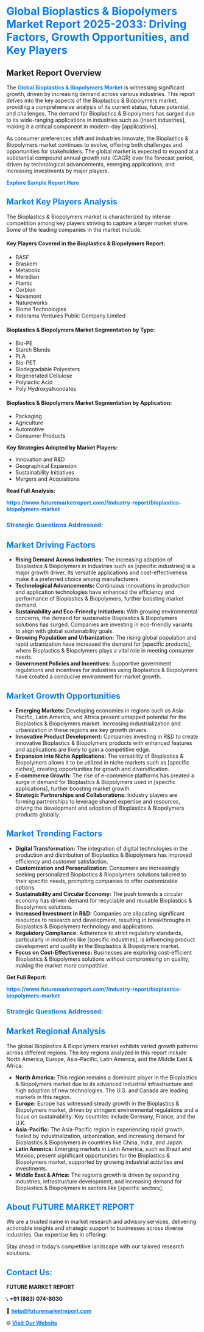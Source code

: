 <h1 style="color: #007BFF;">Global Bioplastics & Biopolymers Market Report 2025-2033: Driving Factors, Growth Opportunities, and Key Players</h1>

<section id="overview">
<h2>Market Report Overview</h2>
<p>The <a href="https://www.futuremarketreport.com//industry-report/bioplastics-biopolymers-market" style="color: #007BFF; text-decoration: none;"><strong>Global Bioplastics & Biopolymers Market</strong></a> is witnessing significant growth, driven by increasing demand across various industries. This report delves into the key aspects of the Bioplastics & Biopolymers market, providing a comprehensive analysis of its current status, future potential, and challenges. The demand for Bioplastics & Biopolymers has surged due to its wide-ranging applications in industries such as [insert industries], making it a critical component in modern-day [applications].</p>
<p>As consumer preferences shift and industries innovate, the Bioplastics & Biopolymers market continues to evolve, offering both challenges and opportunities for stakeholders. The global market is expected to expand at a substantial compound annual growth rate (CAGR) over the forecast period, driven by technological advancements, emerging applications, and increasing investments by major players.</p>
</section>

<section id="overview">
<p><a href="https://www.futuremarketreport.com//request-sample/reportId=91274" style="color: #007BFF; text-decoration: none;"><strong>Explore Sample Report Here</strong></a></p>
</section>

<section id="key-players">
<h2 style="color: #007BFF;">Market Key Players Analysis</h2>
<p>The Bioplastics & Biopolymers market is characterized by intense competition among key players striving to capture a larger market share. Some of the leading companies in the market include:</p>
<h4>Key Players Covered in the Bioplastics & Biopolymers Report:</h4>
<ul><li>BASF</li><li>Braskem</li><li>Metabolix</li><li>Meredian</li><li>Plantic</li><li>Corbion</li><li>Novamont</li><li>Natureworks</li><li>Biome Technologies</li><li>Indorama Ventures Public Company Limited</li></ul>
<h4>Bioplastics & Biopolymers Market Segmentation by Type:</h4>
<ul><li>Bio-PE</li><li>Starch Blends</li><li>PLA</li><li>Bio-PET</li><li>Biodegradable Polyesters</li><li>Regenerated Cellulose</li><li>Polylactic Acid</li><li>Poly Hydroxyalkonoates</li></ul>

<h4>Bioplastics & Biopolymers Market Segmentation by Application:</h4>
<ul><li>Packaging</li><li>Agriculture</li><li>Automotive</li><li>Consumer Products</li></ul>
<p><strong>Key Strategies Adopted by Market Players:</strong></p>
<ul>
<li>Innovation and R&D</li>
<li>Geographical Expansion</li>
<li>Sustainability Initiatives</li>
<li>Mergers and Acquisitions</li>
</ul>
</section>

<section>
<p><strong>Read Full Analysis: </strong></p><a href="https://www.futuremarketreport.com//industry-report/bioplastics-biopolymers-market" style="color: #007BFF; text-decoration: none;"><strong>https://www.futuremarketreport.com//industry-report/bioplastics-biopolymers-market</strong></a>
<h3 style="color: #007BFF;">Strategic Questions Addressed:</h3>
</section>

<section id="driving-factors">
<h2 style="color: #007BFF;">Market Driving Factors</h2>
<ul>
<li><strong>Rising Demand Across Industries:</strong> The increasing adoption of Bioplastics & Biopolymers in industries such as [specific industries] is a major growth driver. Its versatile applications and cost-effectiveness make it a preferred choice among manufacturers.</li>
<li><strong>Technological Advancements:</strong> Continuous innovations in production and application technologies have enhanced the efficiency and performance of Bioplastics & Biopolymers, further boosting market demand.</li>
<li><strong>Sustainability and Eco-Friendly Initiatives:</strong> With growing environmental concerns, the demand for sustainable Bioplastics & Biopolymers solutions has surged. Companies are investing in eco-friendly variants to align with global sustainability goals.</li>
<li><strong>Growing Population and Urbanization:</strong> The rising global population and rapid urbanization have increased the demand for [specific products], where Bioplastics & Biopolymers plays a vital role in meeting consumer needs.</li>
<li><strong>Government Policies and Incentives:</strong> Supportive government regulations and incentives for industries using Bioplastics & Biopolymers have created a conducive environment for market growth.</li>
</ul>
</section>

<section id="growth-opportunities">
<h2 style="color: #007BFF;">Market Growth Opportunities</h2>
<ul>
<li><strong>Emerging Markets:</strong> Developing economies in regions such as Asia-Pacific, Latin America, and Africa present untapped potential for the Bioplastics & Biopolymers market. Increasing industrialization and urbanization in these regions are key growth drivers.</li>
<li><strong>Innovative Product Development:</strong> Companies investing in R&D to create innovative Bioplastics & Biopolymers products with enhanced features and applications are likely to gain a competitive edge.</li>
<li><strong>Expansion into Niche Applications:</strong> The versatility of Bioplastics & Biopolymers allows it to be utilized in niche markets such as [specific niches], creating opportunities for growth and diversification.</li>
<li><strong>E-commerce Growth:</strong> The rise of e-commerce platforms has created a surge in demand for Bioplastics & Biopolymers used in [specific applications], further boosting market growth.</li>
<li><strong>Strategic Partnerships and Collaborations:</strong> Industry players are forming partnerships to leverage shared expertise and resources, driving the development and adoption of Bioplastics & Biopolymers products globally.</li>
</ul>
</section>

<section id="trending-factors">
<h2 style="color: #007BFF;">Market Trending Factors</h2>
<ul>
<li><strong>Digital Transformation:</strong> The integration of digital technologies in the production and distribution of Bioplastics & Biopolymers has improved efficiency and customer satisfaction.</li>
<li><strong>Customization and Personalization:</strong> Consumers are increasingly seeking personalized Bioplastics & Biopolymers solutions tailored to their specific needs, prompting companies to offer customizable options.</li>
<li><strong>Sustainability and Circular Economy:</strong> The push towards a circular economy has driven demand for recyclable and reusable Bioplastics & Biopolymers solutions.</li>
<li><strong>Increased Investment in R&D:</strong> Companies are allocating significant resources to research and development, resulting in breakthroughs in Bioplastics & Biopolymers technology and applications.</li>
<li><strong>Regulatory Compliance:</strong> Adherence to strict regulatory standards, particularly in industries like [specific industries], is influencing product development and quality in the Bioplastics & Biopolymers market.</li>
<li><strong>Focus on Cost-Effectiveness:</strong> Businesses are exploring cost-efficient Bioplastics & Biopolymers solutions without compromising on quality, making the market more competitive.</li>
</ul>
</section>

<section>
<p><strong>Get Full Report: </strong></p><a href="https://www.futuremarketreport.com//industry-report/bioplastics-biopolymers-market" style="color: #007BFF; text-decoration: none;"><strong>https://www.futuremarketreport.com//industry-report/bioplastics-biopolymers-market</strong></a>
<h3 style="color: #007BFF;">Strategic Questions Addressed:</h3>
</section>


<section id="regional-analysis">
<h2 style="color: #007BFF;">Market Regional Analysis</h2>
<p>The global Bioplastics & Biopolymers market exhibits varied growth patterns across different regions. The key regions analyzed in this report include North America, Europe, Asia-Pacific, Latin America, and the Middle East & Africa:</p>
<ul>
<li><strong>North America:</strong> This region remains a dominant player in the Bioplastics & Biopolymers market due to its advanced industrial infrastructure and high adoption of new technologies. The U.S. and Canada are leading markets in this region.</li>
<li><strong>Europe:</strong> Europe has witnessed steady growth in the Bioplastics & Biopolymers market, driven by stringent environmental regulations and a focus on sustainability. Key countries include Germany, France, and the U.K.</li>
<li><strong>Asia-Pacific:</strong> The Asia-Pacific region is experiencing rapid growth, fueled by industrialization, urbanization, and increasing demand for Bioplastics & Biopolymers in countries like China, India, and Japan.</li>
<li><strong>Latin America:</strong> Emerging markets in Latin America, such as Brazil and Mexico, present significant opportunities for the Bioplastics & Biopolymers market, supported by growing industrial activities and investments.</li>
<li><strong>Middle East & Africa:</strong> The region’s growth is driven by expanding industries, infrastructure development, and increasing demand for Bioplastics & Biopolymers in sectors like [specific sectors].</li>
</ul>
</section>

<footer>
<h2 style="color: #007BFF;">About FUTURE MARKET REPORT</h2>
<p>We are a trusted name in market research and advisory services, delivering actionable insights and strategic support to businesses across diverse industries. Our expertise lies in offering:</p>

<p>Stay ahead in today’s competitive landscape with our tailored research solutions.</p>

<h2 style="color: #007BFF;">Contact Us:</h2>
<p><strong>FUTURE MARKET REPORT</strong></p>
<p>📞 <strong>+91 (883) 074-8030</strong></p>
<p>📧 <strong><a href="mailto:help@futuremarketreport.com" style="color: #007BFF;">help@futuremarketreport.com</a></strong></p>
<p>🌐 <strong><a href="https://www.futuremarketreport.com/" style="color: #007BFF;">Visit Our Website</a></strong></p>
</footer>